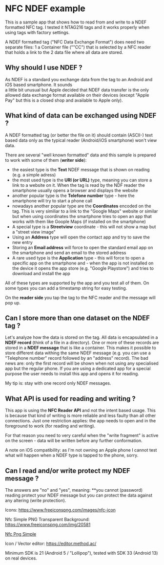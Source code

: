 # NFC NDEF example

This is a sample app that shows how to read from and write to a NDEF formatted NFC tag. I tested it 
NTAG216 tags and it works properly when using tags with factory settings.

A NDEF formatted tag ("NFC Data Exchange Format") does need two separate files:
1 a Container file (""CC") that is selected by a NFC reader that holds a link to the
2 data file where all data are stored.

## Why should I use NDEF ?

As NDEF is a standard you exchange data from the tag to an Android and iOS based smartphone. It sounds  
a little bit unusual but Apple decided that NDEF data transfer is the only allowed data exchange format 
available on their devices (except "Apple Pay" but this is a closed shop and available to Apple only).

## What kind of data can be exchanged using NDEF ?

A NDEF formatted tag (or better the file on it) should contain (ASCII-) text based data only as the typical reader
(Android/iOS smartphone) won't view data.

There are several "well known formatted" data and this sample is prepared to work with some of them (**writer side**):
- the easiest type is the **Text** NDEF message that is shown on reading (e.g. a simple adress)
- the most used type is the **URI (or URL)** type, meaning you can store a link to a website on it. When the 
tag is read by the NDF reader the smartphone usually opens a browser and displays the  website
- another popular type is the **Telefone number** type - here the smartphone will try to start a phone call
- nowadays another popular type are the  **Coordinates** encoded on the tag. This is very similiar to a link to the 
"Google Maps" website or similar but when using coordinates the smartphone tries to open an app that works with them like 
Goople Maps (if installed on the  smartphone)
- A special type is a **Streetview** coordinate - this will not show a map but a "street view image"
- Using an **Address** type will open the contact app and try to save the new entry
- Storing an **Email address** will force to open the standard email app on the smartphone and send an email 
to the stored address
- A rare used type is the **Application** type - this will force to open a specific app on the smartphone and - 
when the app is not installed on the device it opens the app store (e.g. "Google Playstore") and tries to download 
and install the app

All of these types are supported by the app and you test all of them. On some types you can add a timestamp string 
for easy testing.

On the **reader side** you tap the tag to the NFC reader and the message will pop up.

## Can I store more than one dataset on the NDEF tag ?

Let's analyze how the data is stored on the tag. All data is encapsulated in a **NDEF record** (think of a 
file in a directory). One or more of these records are stored in a **NDEF message** that is like a container. 
This makes it possible to store different data withing the same NDEF message (e.g. you can use a "Telephone 
number" record followed by an "address" record). The bad news are: only the first record will be shown when 
not using any specialised app but the regular phone. If you are using a dedicated app for a special purpose 
the user needs to install this app and opens it for reading.

My tip is: stay with one record only NDEF messages.

## What API is used for reading and writing ?

This app is using the **NFC Reader API** and not the intent based usage. This is because that kind of writing is 
more reliable and less faulty than all other connections. Just one restriction applies: the app needs to open and in 
the foreground to work (for reading and writing).

For that reason you need to very careful when the "write fragment" is active on the screen - data will be written 
before any further conformation.

A note on iOS compatibility: as I'm not owning an Apple phone I cannot test what will happen when a NDEF type is 
tapped to the phone, sorry.  

## Can I read and/or write protect my NDEF message ?

The answers are "no" and "yes", meaning: **you cannot (password) reading protect your NDEF message but you 
can protect the data against any altering (write protection).

Icons: https://www.freeiconspng.com/images/nfc-icon

Nfc Simple PNG Transparent Background: https://www.freeiconspng.com/img/20581

<a href="https://www.freeiconspng.com/img/20581">Nfc Png Simple</a>

Icon / Vector editor: https://editor.method.ac/

Minimum SDK is 21 (Android 5 / "Lollipop"), tested with SDK 33 (Android 13) on real devices.

